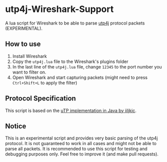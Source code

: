 # utp4j-Wireshark-Support
 A lua script for Wireshark to be able to parse [utp4j](https://github.com/iiljkic/utp4j) protocol packets (EXPERIMENTAL).

## How to use
1. Install Wireshark
2. Copy the `utp4j.lua` file to the Wireshark's plugins folder
3. In the last line of the `utp4j.lua` file, change `12345` to the port number you want to filter on.
4. Open Wireshark and start capturing packets (might need to press `Ctrl+Shift+L` to apply the filter)

## Protocol Specification
This script is based on the [uTP implementation in Java by iiljkic](https://github.com/iiljkic/utp4j).

## Notice
This is an experimental script and provides very basic parsing of the utp4j protocol. It is not guaranteed to work in all cases and might not be able to parse all packets. It is recommended to use this script for testing and debugging purposes only. Feel free to improve it (and make pull requests).
